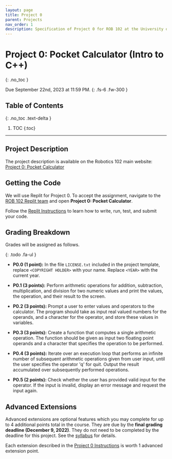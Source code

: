 ```yaml
---
layout: page
title: Project 0
parent: Projects
nav_order: 1
description: Specification of Project 0 for ROB 102 at the University of Michigan.
---
```


# Project 0: Pocket Calculator (Intro to C++)
{: .no_toc }

Due September 22nd, 2023 at 11:59 PM.
{: .fs-6 .fw-300 }

## Table of Contents
{: .no_toc .text-delta }

1. TOC
{:toc}

---

## Project Description

The project description is available on the Robotics 102 main website: [Project 0: Pocket Calculator](https://robotics102.org/projects/a0.html)

## Getting the Code

We will use Replit for Project 0. To accept the assignment, navigate to the [ROB 102 Replit team](https://replit.com/team/rob102-um-f23) and open **Project 0: Pocket Calculator**.

Follow the [Replit Instructions](https://robotics102.org/tutorials/replit.html) to learn how to write, run, test, and submit your code.

## Grading Breakdown

Grades will be assigned as follows.

{: .todo .fa-ul }
* <span class="fa-li"><i class="fa-solid fa-laptop-code"></i></span>
  **P0.0 (1 point):**
  In the file `LICENSE.txt` included in the project template, replace `<COPYRIGHT HOLDER>` with your name.
  Replace `<YEAR>` with the current year.

* <span class="fa-li"><i class="fa-solid fa-laptop-code"></i></span>
  **P0.1 (3 points):**
  Perform arithmetic operations for addition, subtraction, multiplication, and division for two numeric values and print the values, the operation, and their result to the screen.

* <span class="fa-li"><i class="fa-solid fa-laptop-code"></i></span>
  **P0.2 (3 points):**
  Prompt a user to enter values and operators to the calculator. The program should take as input real valued numbers for the operands, and a character for the operator, and store these values in variables.

* <span class="fa-li"><i class="fa-solid fa-laptop-code"></i></span>
  **P0.3 (3 points):**
  Create a function that computes a single arithmetic operation. The function should be given as input two floating point operands and a character that specifies the operation to be performed.

* <span class="fa-li"><i class="fa-solid fa-laptop-code"></i></span>
  **P0.4 (3 points):**
  Iterate over an execution loop that performs an infinite number of subsequent arithmetic operations given from user input, until the user specifies the operator 'q' for quit.  Output the result accumulated over subsequently performed operations.

* <span class="fa-li"><i class="fa-solid fa-laptop-code"></i></span>
  **P0.5 (2 points):**
  Check whether the user has provided valid input for the operator. If the input is invalid, display an error message and request the input again.


## Advanced Extensions

Advanced extensions are optional features which you may complete for up to 4 additional points total in the course. They are due by the **final grading deadline (December 9, 2022)**. They do not need to be completed by the deadline for this project. See the [syllabus](/syllabus#advanced-extensions) for details.

Each extension described in the [Project 0 Instructions](https://hellorob.org/projects/p0#ad_ext) is worth 1 advanced extension point.
